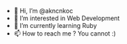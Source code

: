 - 👋 Hi, I’m @akncnkoc
- 👀 I’m interested in Web Development
- 🌱 I’m currently learning Ruby
- 📫 How to reach me ? You cannot :)
